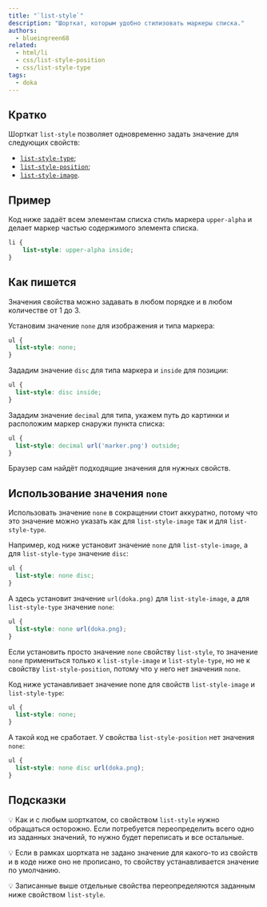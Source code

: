 ```yaml
---
title: "`list-style`"
description: "Шорткат, которым удобно стилизовать маркеры списка."
authors:
  - blueingreen68
related:
  - html/li
  - css/list-style-position
  - css/list-style-type
tags:
  - doka
---
```


## Кратко

Шорткат `list-style` позволяет одновременно задать значение для следующих свойств:

- [`list-style-type`](/css/list-style-type/);
- [`list-style-position`](/css/list-style-position/);
- [`list-style-image`](/css/list-style-image/).

## Пример

Код ниже задаёт всем элементам списка стиль маркера `upper-alpha` и делает маркер частью содержимого элемента списка.

```css
li {
    list-style: upper-alpha inside;
}
```

## Как пишется

Значения свойства можно задавать в любом порядке и в любом количестве от 1 до 3.

Установим значение `none` для изображения и типа маркера:

```css
ul {
  list-style: none;
}
```

Зададим значение `disc` для типа маркера и `inside` для позиции:

```css
ul {
  list-style: disc inside;
}
```

Зададим значение `decimal` для типа, укажем путь до картинки и расположим маркер снаружи пункта списка:

```css
ul {
  list-style: decimal url('marker.png') outside;
}
```


Браузер сам найдёт подходящие значения для нужных свойств.

## Использование значения `none`

Использовать значение `none` в сокращении стоит аккуратно, потому что это значение можно указать как для `list-style-image` так и для `list-style-type`.

Например, код ниже установит значение `none` для `list-style-image`, а для `list-style-type` значение `disc`:

```css
ul {
  list-style: none disc;
}
```

А здесь установит значение `url(doka.png)` для `list-style-image`, а для `list-style-type` значение `none`:

```css
ul {
  list-style: none url(doka.png);
}
```

Если установить просто значение `none` свойству `list-style`, то значение `none` примениться только к `list-style-image` и `list-style-type`, но не к свойству `list-style-position`, потому что у него нет значения `none`.

Код ниже устанавливает значение none для свойств `list-style-image` и `list-style-type`:

```css
ul {
  list-style: none;
}
```

А такой код не сработает. У свойства `list-style-position` нет значения `none`:

```css
ul {
  list-style: none disc url(doka.png);
}
```

## Подсказки

💡 Как и с любым шорткатом, со свойством `list-style` нужно обращаться осторожно. Если потребуется переопределить всего одно из заданных значений, то нужно будет переписать и все остальные.

💡 Если в рамках шортката не задано значение для какого-то из свойств и в коде ниже оно не прописано, то свойству устанавливается значение по умолчанию.

💡 Записанные выше отдельные свойства переопределяются заданным ниже свойством `list-style`.
